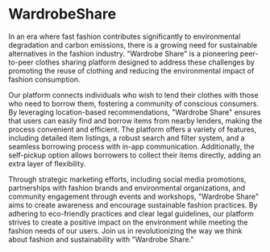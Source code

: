 # WardrobeShare
In an era where fast fashion contributes significantly to environmental degradation and carbon emissions, there is a growing need for sustainable alternatives in the fashion industry. "Wardrobe Share" is a pioneering peer-to-peer clothes sharing platform designed to address these challenges by promoting the reuse of clothing and reducing the environmental impact of fashion consumption.

Our platform connects individuals who wish to lend their clothes with those who need to borrow them, fostering a community of conscious consumers. By leveraging location-based recommendations, "Wardrobe Share" ensures that users can easily find and borrow items from nearby lenders, making the process convenient and efficient. The platform offers a variety of features, including detailed item listings, a robust search and filter system, and a seamless borrowing process with in-app communication. Additionally, the self-pickup option allows borrowers to collect their items directly, adding an extra layer of flexibility.

Through strategic marketing efforts, including social media promotions, partnerships with fashion brands and environmental organizations, and community engagement through events and workshops, "Wardrobe Share" aims to create awareness and encourage sustainable fashion practices. By adhering to eco-friendly practices and clear legal guidelines, our platform strives to create a positive impact on the environment while meeting the fashion needs of our users. Join us in revolutionizing the way we think about fashion and sustainability with "Wardrobe Share."
